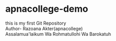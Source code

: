 # apnacollege-demo
this is my first Git Repository
<br>
Author- Razoana Akter(apnacollege)
<BR>
Assalamua'laikum Wa Rohmatullohi Wa Barokatuh

